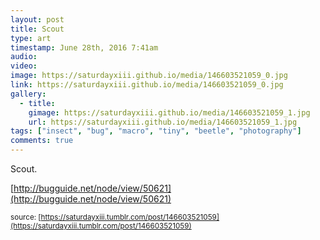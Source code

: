 ```yaml
---
layout: post
title: Scout
type: art
timestamp: June 28th, 2016 7:41am
audio: 
video: 
image: https://saturdayxiii.github.io/media/146603521059_0.jpg
link: https://saturdayxiii.github.io/media/146603521059_0.jpg
gallery:
  - title: 
    gimage: https://saturdayxiii.github.io/media/146603521059_1.jpg
    url: https://saturdayxiii.github.io/media/146603521059_1.jpg
tags: ["insect", "bug", "macro", "tiny", "beetle", "photography"]
comments: true
---
```

Scout.

[http://bugguide.net/node/view/50621](http://bugguide.net/node/view/50621)

<small>source: [https://saturdayxiii.tumblr.com/post/146603521059](https://saturdayxiii.tumblr.com/post/146603521059)</small>